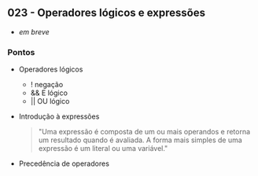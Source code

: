 ## 023 - Operadores lógicos e expressões

- *em breve*

### Pontos
- Operadores lógicos
  - !   negação
  - &&  E lógico
  - ||  OU lógico
- Introdução à expressões
  > "Uma expressão é composta de um ou mais operandos e retorna um resultado quando é avaliada. A forma mais simples de uma expressão é um literal ou uma variável."

- Precedência de operadores
